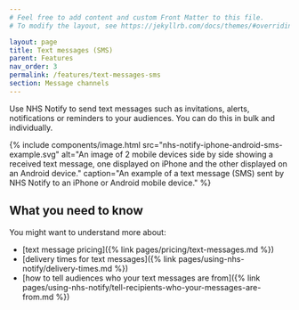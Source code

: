 ```yaml
---
# Feel free to add content and custom Front Matter to this file.
# To modify the layout, see https://jekyllrb.com/docs/themes/#overriding-theme-defaults

layout: page
title: Text messages (SMS)
parent: Features
nav_order: 3
permalink: /features/text-messages-sms
section: Message channels
---
```


Use NHS Notify to send text messages such as invitations, alerts, notifications or reminders to your audiences. You can do this in bulk and individually.

{% include components/image.html
    src="nhs-notify-iphone-android-sms-example.svg"
    alt="An image of 2 mobile devices side by side showing a received text message, one displayed on iPhone and the other displayed on an Android device."
    caption="An example of a text message (SMS) sent by NHS Notify to an iPhone or Android mobile device."
%}

## What you need to know

You might want to understand more about:

- [text message pricing]({% link pages/pricing/text-messages.md %})
- [delivery times for text messages]({% link pages/using-nhs-notify/delivery-times.md %})
- [how to tell audiences who your text messages are from]({% link pages/using-nhs-notify/tell-recipients-who-your-messages-are-from.md %})
